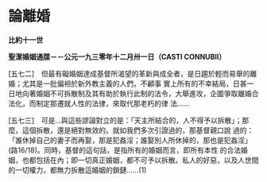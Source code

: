 # 論離婚


**比約十一世**

**聖潔婚姻通牒－－公元一九三零年十二月卅一日（CASTI CONNUBII）**





[五七二]　但最有礙婚姻達成基督所渴望的革新與成全者，是日趨於輕而易舉的離婚；尤其是一批偏袒於新外教主義的人們，不顧事
實上所有的不幸結局，日甚一日地向著婚姻不可拆散制及其有助於執行此制的法令，大舉進攻，企圖爭取離婚合法化，而制定那遷就人性的法律，來取代那老朽的律
法……

[五七三]　可是…與這些謬論對立的是：「天主所結合的，人不得予以拆散」；那麼，這個拆散，還是絕對無效的。就如我們多次引證過的，那基督親口說
過的：「誰休掉自己的妻子而再娶，那是犯姦淫；誰娶別人所休掉的，那也是犯姦淫」(路16/18)。同時，基督的這句話，是指所有的婚姻而言，即所有本性
的合法婚姻，也都包括在內；即一切真正婚姻，都不可予以拆散。私人的好惡，以及人世間的一切權力，都無力拆散這婚姻的鎖鏈……(1)

